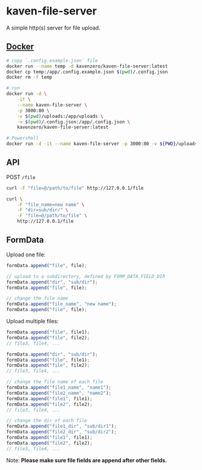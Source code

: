 # kaven-file-server

A simple http(s) server for file upload.

## [Docker](https://hub.docker.com/r/kavenzero/kaven-file-server)

```sh
# copy `.config.example.json` file
docker run --name temp -d kavenzero/kaven-file-server:latest
docker cp temp:/app/.config.example.json $(pwd)/.config.json
docker rm -f temp

# run
docker run -d \
    -it \
    --name kaven-file-server \
    -p 3000:80 \
    -v $(pwd)/uploads:/app/uploads \
    -v $(pwd)/.config.json:/app/.config.json \
    kavenzero/kaven-file-server:latest

# Powershell
docker run -d -it --name kaven-file-server -p 3000:80 -v ${PWD}/uploads:/app/uploads -v ${PWD}/.config.json:/app/.config.json kavenzero/kaven-file-server:latest
```

## API

POST `/file`

```sh
curl -F "file=@/path/to/file" http://127.0.0.1/file

curl \
    -F "file_name=new name" \
    -F "dir=sub/dir/" \
    -F "file=@/path/to/file" \
    http://127.0.0.1/file
```

## FormData

Upload one file:

```js
formData.append("file", file);

// upload to a subdirectory, defined by FORM_DATA_FIELD_DIR
formData.append("dir", "sub/dir");
formData.append("file", file);

// change the file name
formData.append("file_name", "new name");
formData.append("file", file);
```

Upload multiple files:

```js
formData.append("file", file1);
formData.append("file", file2);
// file3, file4, ...

formData.append("dir", "sub/dir");
formData.append("file", file1);
formData.append("file", file2);
// file3, file4, ...

// change the file name of each file
formData.append("file1_name", "name1");
formData.append("file2_name", "name2");
formData.append("file1", file1);
formData.append("file2", file2);
// file3, file4, ...

// change the dir of each file
formData.append("file1_dir", "sub/dir1");
formData.append("file2_dir", "sub/dir2");
formData.append("file1", file1);
formData.append("file2", file2);
// file3, file4, ...
```

Note: **Please make sure file fields are append after other fields.**
